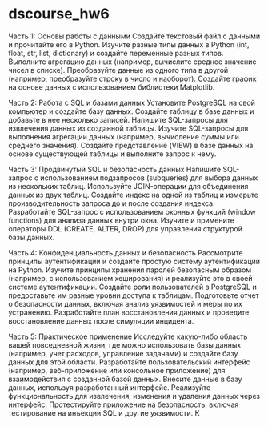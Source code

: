 # dscourse_hw6
Часть 1: Основы работы с данными
Создайте текстовый файл с данными и прочитайте его в Python.
Изучите разные типы данных в Python (int, float, str, list, dictionary) и создайте переменные разных типов.
Выполните агрегацию данных (например, вычислите среднее значение чисел в списке).
Преобразуйте данные из одного типа в другой (например, преобразуйте строку в число и наоборот).
Создайте график на основе данных с использованием библиотеки Matplotlib.

Часть 2: Работа с SQL и базами данных
Установите PostgreSQL на свой компьютер и создайте базу данных.
Создайте таблицу в базе данных и добавьте в нее несколько записей.
Напишите SQL-запросы для извлечения данных из созданной таблицы.
Изучите SQL-запросы для выполнения агрегации данных (например, вычисление суммы или среднего значения).
Создайте представление (VIEW) в базе данных на основе существующей таблицы и выполните запрос к нему.

Часть 3: Продвинутый SQL и безопасность данных
Напишите SQL-запрос с использованием подзапросов (subqueries) для выбора данных из нескольких таблиц.
Используйте JOIN-операции для объединения данных из двух таблиц.
Создайте индекс на одной из таблиц и измерьте производительность запроса до и после создания индекса.
Разработайте SQL-запрос с использованием оконных функций (window functions) для анализа данных внутри окна.
Изучите и примените операторы DDL (CREATE, ALTER, DROP) для управления структурой базы данных.

Часть 4: Конфиденциальность данных и безопасность
Рассмотрите принципы аутентификации и создайте простую систему аутентификации на Python.
Изучите принципы хранения паролей безопасным образом (например, с использованием хеширования) и реализуйте это в своей системе аутентификации.
Создайте роли пользователей в PostgreSQL и предоставьте им разные уровни доступа к таблицам.
Подготовьте отчет о безопасности данных, включая анализ уязвимостей и меры по их устранению.
Разработайте план восстановления данных и проведите восстановление данных после симуляции инцидента.

Часть 5: Практическое применение
Исследуйте какую-либо область вашей повседневной жизни, где можно использовать базы данных (например, учет расходов, управление задачами) и создайте базу данных для этой области.
Разработайте пользовательский интерфейс (например, веб-приложение или консольное приложение) для взаимодействия с созданной базой данных.
Внесите данные в базу данных, используя разработанный интерфейс.
Реализуйте функциональность для извлечения, изменения и удаления данных через интерфейс.
Протестируйте приложение на безопасность, включая тестирование на инъекции SQL и другие уязвимости.
К
